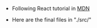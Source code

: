 * Following React tutorial  in [MDN](https://developer.mozilla.org/en-US/docs/Learn/Tools_and_testing/Client-side_JavaScript_frameworks/React_getting_started)

* Here are the final  files in "./src/"